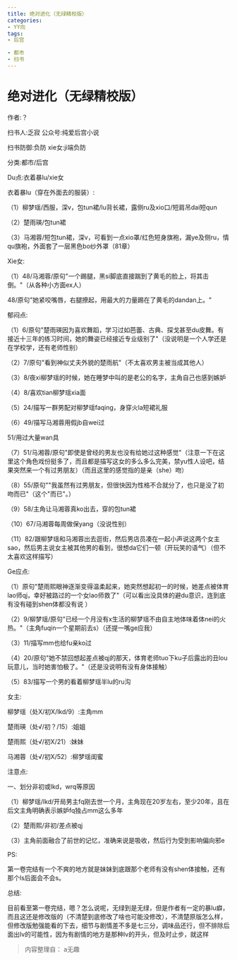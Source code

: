 ```yaml
---
title: 绝对进化（无绿精校版）
categories:
- YY向
tags:
- 后宫

- 都市
- 扫书
---
```

# 绝对进化（无绿精校版）
作者:？

扫书人:乏寂 公众号:纯爱后宫小说

扫书防御:负防 xie女:ji端负防

分类:都市/后宫

Du点:衣着暴lu/xie女

衣着暴lu（穿在外面去的服装）:

（1）柳梦瑶/西服，深v，包tun裙/lu背长裙，露侧ru及xio口/短肩吊dai短qun

（2）楚雨瑛/包tun裙

（3）马湘蓉/短包tun裙，深v，可看到一点xio罩/红色短身旗袍，漏ye及侧ru，情qu旗袍，外面套了一层黑色bo纱外罩（81章）

Xie女:

（1）48/马湘蓉/原句"一个踢腿，黑si脚底直接踹到了黄毛的脸上，将其击倒。"（从各种小方面ex人）

48/原句"她紧咬嘴唇，右腿撩起，用最大的力量踢在了黄毛的dandan上。"

郁闷点:

（1）6/原句"楚雨瑛因为喜欢舞蹈，学习过如芭蕾、古典、探戈甚至du皮舞。有接近十三年的练习时间，她的舞姿已经接近专业级别了"（没说明是一个人学还是在学校学，还有老师性别）

（2）7/原句"看到神似丈夫外貌的楚雨航"（不太喜欢男主被当成其他人）

（3）8/夜xi柳梦瑶的时候，她在睡梦中叫的是老公的名字，主角自己也感到嫉妒

（4）8/喜欢tian柳梦瑶xia面

（5）24/描写一群男配对柳梦瑶faqing，身穿火la短裙礼服

（6）49/描写马湘蓉用假jb自wei过

51/用过大量wan具

（7）51/马湘蓉/原句"即使是曾经的男友也没有给她过这种感觉"（注意一下在这里这个角色戏份挺多了，而且都是描写这女的多么多么完美，禁yu性人设吧，结果突然来一个有过男朋友）（而且这里的感觉指的是亲（she）吻）

（8）55/原句""我虽然有过男朋友，但很快因为性格不合就分了，也只是没了初吻而已"（这个"而已"。）

（9）58/主角让马湘蓉真ko出去，穿的包tun裙

（10）67/马湘蓉每周做保yang（没说性别）

（11）82/跟柳梦瑶和马湘蓉出去逛街，然后男店员凑在一起小声说这两个女主sao，然后男主说女主被其他男的看到，很想da它们一顿（开玩笑的语气）（但不太喜欢这样描写）

Ge应点:

（1）原句"楚雨熙眼神逐渐变得温柔起来，她突然想起初一的时候，她差点被体育lao师qj，幸好被路过的一个女lao师救了"（可以看出没具体的避du意识，连到底有没有碰到shen体都没有说
）

（2）9/柳梦瑶/原句"已经一个月没有x生活的柳梦瑶不由自主地体味着体nei的火热。"（主角fuqin一个星期前去s）（还提一嘴ge应我）

（3）11/描写mm也给fu亲ko过

（4）20/原句"她不禁回想起差点被qj的那天，体育老师tuo下ku子后露出的丑lou玩意儿，当时她害怕极了。"（还是没说明有没有身体接触）

（5）83/描写一个男的看着柳梦瑶半lu的ru沟

女主:

柳梦瑶（处X/初X/lkd/9）:主角mm

楚雨瑛（处√/初？/15）:姐姐

楚雨熙（处√/初X/21）:妹妹

马湘蓉（处√/初X/52）:柳梦瑶闺蜜

注意点:

一、划分非初或lkd，wrq等原因

（1）柳梦瑶/lkd/开局男主fq刚去世一个月，主角现在20岁左右，至少20年，且在后文主角明确表示嫉妒fq独占mm这么多年

（2）楚雨熙/非初/差点被qj

（3）主角前面融合了前世的记忆，准确来说是吸收，然后行为受到影响偏向邪e

PS:

第一卷完结有一个不爽的地方就是妹妹到底跟那个老师有没有shen体接触，还有那个ls后面会不会s。

总结:

目前看至第一卷完结，嗯？怎么说呢，无绿到是无绿，但是作者有一定的暴lu癖，而且这还是修改版的（不清楚到底修改了啥也可能没修改），不清楚原版怎么样，但修改版勉强能看的下去，细节与剧情差不多是七三分，调味品还行，但不排除后面出lv的可能性，因为有剧情的地方是那种lv的开头，但及时止步，就这样


> 内容整理自： a无趣